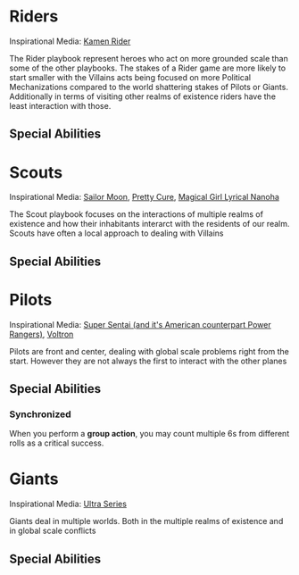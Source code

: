 # Riders
Inspirational Media: [Kamen Rider](http://kamenrider.wikia.com/wiki/Kamen_Rider_Wiki)

The Rider playbook represent heroes who act on more grounded scale than some of the other playbooks. The stakes of a Rider game are more likely to start smaller with the Villains acts being focused on more Political Mechanizations compared to the world shattering stakes of Pilots or Giants. Additionally in terms of visiting other realms of existence riders have the least interaction with those.

## Special Abilities

# Scouts
Inspirational Media: [Sailor Moon](http://sailormoon.wikia.com/wiki/Sailor_Moon_Wiki), [Pretty Cure](http://prettycure.wikia.com/wiki/Pretty_Cure_Wiki), [Magical Girl Lyrical Nanoha](http://nanoha.wikia.com/wiki/Magical_Girl_Lyrical_Nanoha_Wiki)

The Scout playbook focuses on the interactions of multiple realms of existence and how their inhabitants interarct with the residents of our realm. Scouts have often a local approach to dealing with Villains

## Special Abilities

# Pilots
Inspirational Media: [Super Sentai (and it's American counterpart Power Rangers)](http://powerrangers.wikia.com/wiki/RangerWiki), [Voltron](http://voltron.wikia.com/wiki/Voltron_Wiki)

Pilots are front and center, dealing with global scale problems right from the start. However they are not always the first to interact with the other planes
## Special Abilities
### Synchronized

When you perform a **group action**, you may count multiple 6s from different rolls as a <span class="game-term">critical</span> success.


# Giants
Inspirational Media: [Ultra Series](http://ultra.wikia.com/wiki/Ultraman_Wiki)

Giants deal in multiple worlds. Both in the multiple realms of existence and in global scale conflicts

## Special Abilities
